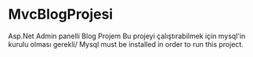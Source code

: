 # MvcBlogProjesi
Asp.Net Admin panelli Blog Projem
Bu projeyi çalıştırabilmek için mysql'in kurulu olması gerekli/
Mysql must be installed in order to run this project.

